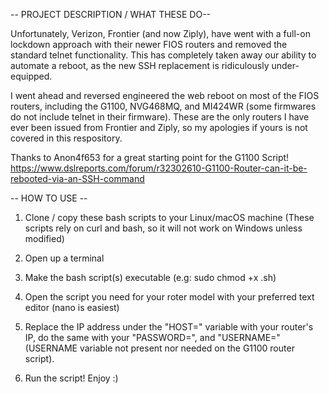 -- PROJECT DESCRIPTION / WHAT THESE DO--

Unfortunately, Verizon, Frontier (and now Ziply), have went with a full-on lockdown approach with their newer FIOS routers and removed the standard telnet functionality. This has completely taken away our ability to automate a reboot, as the new SSH replacement is ridiculously under-equipped.

I went ahead and reversed engineered the web reboot on most of the FIOS routers, including the G1100, NVG468MQ, and MI424WR (some firmwares do not include telnet in their firmware). These are the only routers I have ever been issued from Frontier and Ziply, so my apologies if yours is not covered in this respository.

Thanks to Anon4f653 for a great starting point for the G1100 Script! https://www.dslreports.com/forum/r32302610-G1100-Router-can-it-be-rebooted-via-an-SSH-command 

-- HOW TO USE --

1. Clone / copy these bash scripts to your Linux/macOS machine (These scripts rely on curl and bash, so it will not work on Windows unless modified)

2. Open up a terminal

3. Make the bash script(s) executable (e.g: sudo chmod +x <model>.sh)

4. Open the script you need for your roter model with your preferred text editor (nano is easiest)

5. Replace the IP address under the "HOST=" variable with your router's IP, do the same with your "PASSWORD=", and "USERNAME=" (USERNAME variable not present nor needed on the G1100 router script). 

6. Run the script! Enjoy :)
